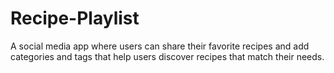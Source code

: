 # Recipe-Playlist
A social media app where users can share their favorite recipes and add categories and tags that help users discover recipes that match their needs.
